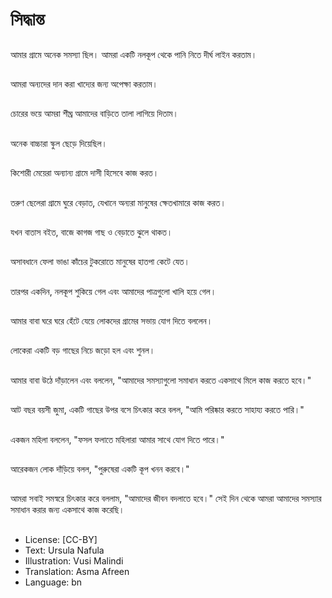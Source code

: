 # সিদ্ধান্ত

##
আমার গ্রামে অনেক সমস্যা ছিল। আমরা একটি নলকূপ থেকে পানি নিতে দীর্ঘ লাইন করতাম।

##
আমরা অন্যদের দান করা খাদ্যের জন্য অপেক্ষা করতাম।

##
চোরের ভয়ে আমরা শীঘ্র আমাদের বাড়িতে তালা লাগিয়ে দিতাম।

##
অনেক বাচ্চারা স্কুল ছেড়ে দিয়েছিল।

##
কিশোরী মেয়েরা অন্যান্য গ্রামে দাসী হিসেবে কাজ করত।

##
তরুণ ছেলেরা গ্রামে ঘুরে বেড়াত, যেখানে অন্যরা মানুষের ক্ষেতখামারে কাজ করত।

##
যখন বাতাস বইত, বাজে কাগজ গাছ ও বেড়াতে ঝুলে থাকত।

##
অসাবধানে ফেলা ভাঙা কাঁচের টুকরোতে মানুষের হাতপা কেটে যেত।

##
তারপর একদিন, নলকূপ শুকিয়ে গেল এবং আমাদের পাত্রগুলো খালি হয়ে গেল।

##
আমার বাবা ঘরে ঘরে হেঁটে যেয়ে লোকদের গ্রামের সভায় যোগ দিতে বললেন।

##
লোকেরা একটি বড় গাছের নিচে জড়ো হল এবং শুনল।

##
আমার বাবা উঠে দাঁড়ালেন এবং বললেন, "আমাদের সমস্যাগুলো সমাধান করতে একসাথে মিলে কাজ করতে হবে।"

##
আট বছর বয়সী জুমা, একটি গাছের উপর বসে চিৎকার করে বলল, "আমি পরিষ্কার করতে সাহায্য করতে পারি।"

##
একজন মহিলা বললেন, "ফসল ফলাতে মহিলারা আমার সাথে যোগ দিতে পারে।"

##
আরেকজন লোক দাঁড়িয়ে বলল, "পুরুষেরা একটি কূপ খনন করবে।"

##
আমরা সবাই সমস্বরে চিৎকার করে বললাম, "আমাদের জীবন বদলাতে হবে।" সেই দিন থেকে আমরা আমাদের সমস্যার সমাধান করার জন্য একসাথে কাজ করেছি।

##
* License: [CC-BY]
* Text: Ursula Nafula
* Illustration: Vusi Malindi
* Translation: Asma Afreen
* Language: bn
